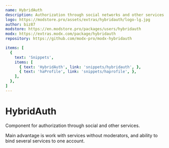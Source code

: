```yaml
---
name: HybridAuth
description: Authorization through social networks and other services
logo: https://modstore.pro/assets/extras/hybridauth/logo-lg.jpg
author: biz87
modstore: https://en.modstore.pro/packages/users/hybridauth
modx: https://extras.modx.com/package/hybridauth
repository: https://github.com/modx-pro/modx-hybridauth

items: [
  {
    text: 'Snippets',
    items: [
      { text: 'HybridAuth', link: 'snippets/hybridauth', },
      { text: 'haProfile', link: 'snippets/haprofile', },
    ],
  },
]
---
```

# HybridAuth

Component for authorization through social and other services.

Main advantage is work with services without moderators, and ability to bind several services to one account.
